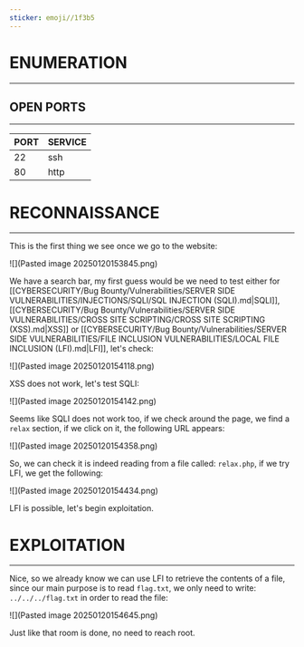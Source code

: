 ```yaml
---
sticker: emoji//1f3b5
---
```

# ENUMERATION
---



## OPEN PORTS
---


| PORT | SERVICE |
| :--- | :------ |
| 22   | ssh     |
| 80   | http    |



# RECONNAISSANCE
---


This is the first thing we see once we go to the website: 

![](Pasted image 20250120153845.png)



We have a search bar, my first guess would be we need to test either for [[CYBERSECURITY/Bug Bounty/Vulnerabilities/SERVER SIDE VULNERABILITIES/INJECTIONS/SQLI/SQL INJECTION (SQLI).md|SQLI]], [[CYBERSECURITY/Bug Bounty/Vulnerabilities/SERVER SIDE VULNERABILITIES/CROSS SITE SCRIPTING/CROSS SITE SCRIPTING (XSS).md|XSS]] or [[CYBERSECURITY/Bug Bounty/Vulnerabilities/SERVER SIDE VULNERABILITIES/FILE INCLUSION VULNERABILITIES/LOCAL FILE INCLUSION (LFI).md|LFI]], let's check:

![](Pasted image 20250120154118.png)

XSS does not work, let's test SQLI:

![](Pasted image 20250120154142.png)

Seems like SQLI does not work too, if we check around the page, we find a `relax` section, if we click on it, the following URL appears:



![](Pasted image 20250120154358.png)

So, we can check it is indeed reading from a file called: `relax.php`, if we try LFI, we get the following:

![](Pasted image 20250120154434.png)

LFI is possible, let's begin exploitation.



# EXPLOITATION
---

Nice, so we already know we can use LFI to retrieve the contents of a file, since our main purpose is to read `flag.txt`, we only need to write: `../../../flag.txt` in order to read the file:



![](Pasted image 20250120154645.png)


Just like that room is done, no need to reach root.